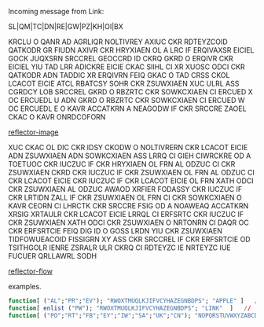 Incoming message from Link:
<!-- Translated text
HETSU
I MADE AN AWESOME DISCOVERY ABOUT THE ENCRYPTION MACHINE WE FOUND
ABOVE THE KEYBOARD IS A SET OF REMOVABLE ROTORS WITH JUMBLED LETTERS WRITTEN ON THEM
WHEN I REMOVE THE ROTORS YOU CAN SEE ANOTHER ROTOR THAT LOOKS TO BE BUILT INTO THE MACHINE AND CANNOT BE REMOVED
FROM WHAT I CAN TELL THIS STATIC ROTOR ACTS EXACTLY LIKE THE PLUGBOARD BUT USES ALL TWENTY SIX LETTERS
WHEN I EXPECT THE LIGHTBOARD TO RETURN B IT RETURNS U
AND WHEN I EXPECT THE LIGHTBOARD TO RETURN G IT RETURNS R
I HAVE ATTACHED A DRAWING OF THE LETTER PAIRS THAT I HAVE IDENTIFIED
BUT THAT IS NOT THE ONLY THING I DISCOVERED
THE STATIC ROTOR AND PLUGBOARD AND LIGHTBOARD ALL SEEM TO WORK TOGETHER IN A CIRCUIT
THE OUTPUT OF THE KEYBOARD IS FED AS INPUT TO THE PLUGBOARD
THEN THE OUTPUT OF THE PLUGBOARD IS FED AS INPUT TO THE STATIC ROTOR
THE OUTPUT OF THE STATIC ROTOR IS FED BACK INTO THE PLUGBOARD AS INPUT AGAIN 
BEFORE FINALLY THE OUTPUT OF THE SECOND PASS OF THE PLUGBOARD IS FED TO THE LIGHTBOARD
I HAVE TRIED TO SKETCH THE LETTER FLOW IN A DIAGRAM ATTACHED BELOW
BECAUSE THE STATIC ROTOR SEEMS TO REFLECT THE OUTPUT OF THE PLUGBOARD BACK INTO THE PLUGBOARD I DECIDED TO NAME IT THE REFLECTOR
FROM NOW ON I WILL SEND YOU THE PLUGBOARD CONFIGURATION FOLLOWED BY ALL THE LETTERS OF THE REFLECTOR IN CLOCKWISE ORDER 
PLEASE USE THEM TO ENCRYPT OR DECRYPT OUR FUTURE MESSAGES
LINK
-->

SL|QM|TC|DN|RE|GW|PZ|KH|OI|BX

KRCLU
O QANR AD AGRLIQR NOLTIVREY AXIUC CKR RDTEYZCOID QATKODR GR FIUDN
AXIVR CKR HRYXIAEN OL A LRC IF ERQIVAXSR EICIEL GOCK JUQXSRN SRCCREL GEOCCRD ID CKRQ
GKRD O ERQIVR CKR EICIEL YIU TAD LRR ADICKRE EICIE CKAC SIIHL CI XR XUOSC ODCI CKR QATKODR ADN TADDIC XR ERQIVRN
FEIQ GKAC O TAD CRSS CKOL LCACOT EICIE ATCL RBATCSY SOHR CKR ZSUWXIAEN XUC ULRL ASS CGRDCY LOB SRCCREL
GKRD O RBZRTC CKR SOWKCXIAEN CI ERCUED X OC ERCUEDL U
ADN GKRD O RBZRTC CKR SOWKCXIAEN CI ERCUED W OC ERCUEDL E
O KAVR ACCATKRN A NEAGODW IF CKR SRCCRE ZAOEL CKAC O KAVR ONRDCOFORN

[reflector-image](images/reflector-image)

XUC CKAC OL DIC CKR IDSY CKODW O NOLTIVRERN
CKR LCACOT EICIE ADN ZSUWXIAEN ADN SOWKCXIAEN ASS LRRQ CI GIEH CIWRCKRE OD A TOETUOC
CKR IUCZUC IF CKR HRYXIAEN OL FRN AL ODZUC CI CKR ZSUWXIAEN
CKRD CKR IUCZUC IF CKR ZSUWXIAEN OL FRN AL ODZUC CI CKR LCACOT EICIE
CKR IUCZUC IF CKR LCACOT EICIE OL FRN XATH ODCI CKR ZSUWXIAEN AL ODZUC AWAOD 
XRFIER FODASSY CKR IUCZUC IF CKR LRTIDN ZALL IF CKR ZSUWXIAEN OL FRN CI CKR SOWKCXIAEN
O KAVR CEORN CI LHRCTK CKR SRCCRE FSIG OD A NOAWEAQ ACCATKRN XRSIG
XRTAULR CKR LCACOT EICIE LRRQL CI ERFSRTC CKR IUCZUC IF CKR ZSUWXIAEN XATH ODCI CKR ZSUWXIAEN O NRTONRN CI DAQR OC CKR ERFSRTCIE
FEIQ DIG ID O GOSS LRDN YIU CKR ZSUWXIAEN TIDFOWUEACOID FISSIGRN XY ASS CKR SRCCREL IF CKR ERFSRTCIE OD TSITHGOLR IENRE 
ZSRALR ULR CKRQ CI RDTEYZC IE NRTEYZC IUE FUCUER QRLLAWRL
SODH

[reflector-flow](images/reflector-flow)

examples.
``` q
function[ ("AL";"PR";"EV"); "RWOXTMUQLKJIFVCYHAZEGNBDPS"; "APPLE" ]   //   "ILLPN"
function[ enlist ("PW"); "RWOXTMUQLKJIFVCYHAZEGNBDPS"; "LINK"  ]   //  "ILVJ"
function[ ("PO";"RT";"FB";"EY";"IW";"SA";"UK";"CN"); "NOPQRSTUVWXYZABCDEFGHIJKLM"; "LOSGTFYJNO JC PXO" ]  //  "ENCRYPTION IS FUN"
```
